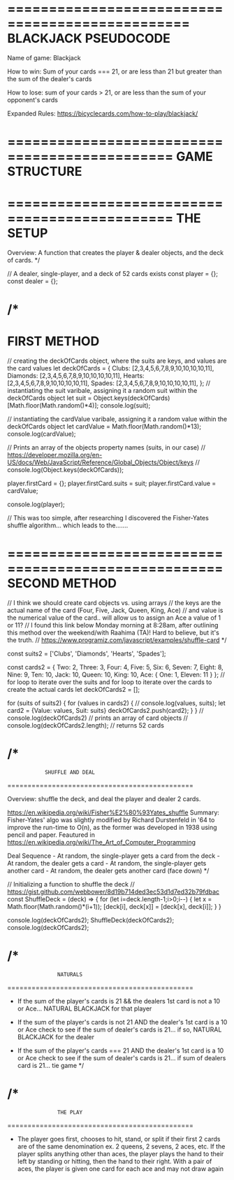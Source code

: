 ================================================
            BLACKJACK PSEUDOCODE
================================================
Name of game: 
    Blackjack

How to win:
    Sum of your cards === 21, or are less than 21 but greater than the sum of the dealer's cards

How to lose:
    sum of your cards > 21, or are less than the sum of your opponent's cards

Expanded Rules: 
    https://bicyclecards.com/how-to-play/blackjack/

==============================================
                GAME STRUCTURE
==============================================

==============================================
                    THE SETUP
==============================================
Overview:  A function that creates the player & dealer objects, and the deck of cards.
*/

// A dealer, single-player, and a deck of 52 cards exists
const player = {};
const dealer = {};

/*
====================================================
FIRST METHOD
====================================================

// creating the deckOfCards object, where the suits are keys, and values are the card values
let deckOfCards = {
    Clubs: [2,3,4,5,6,7,8,9,10,10,10,10,11],
    Diamonds: [2,3,4,5,6,7,8,9,10,10,10,10,11],
    Hearts: [2,3,4,5,6,7,8,9,10,10,10,10,11],
    Spades: [2,3,4,5,6,7,8,9,10,10,10,10,11],
};
// instantiating the suit varibale, assigning it a random suit within the deckOfCards object
let suit = Object.keys(deckOfCards)[Math.floor(Math.random()*4)];
console.log(suit);

// instantiating the cardValue varibale, assigning it a random value within the deckOfCards object
let cardValue = Math.floor(Math.random()*13);
console.log(cardValue);

// Prints an array of the objects property names (suits, in our case)
// https://developer.mozilla.org/en-US/docs/Web/JavaScript/Reference/Global_Objects/Object/keys 
// console.log(Object.keys(deckOfCards));

player.firstCard = {};
player.firstCard.suits = suit;
player.firstCard.value = cardValue;

console.log(player);

// This was too simple, after researching I discovered the Fisher-Yates shuffle algorithm... which leads to the.......

====================================================
SECOND METHOD
====================================================

// I think we should create card objects vs. using arrays
// the keys are the actual name of the card (Four, Five, Jack, Queen, King, Ace) 
// and value is the numerical value of the card.. will allow us to assign an Ace a value of 1 or 11?
// I found this link below Monday morning at 8:28am, after outlining this method over the weekend/with Raahima (TA)! Hard to believe, but it's the truth.
// https://www.programiz.com/javascript/examples/shuffle-card
*/

const suits2 = ['Clubs', 'Diamonds', 'Hearts', 'Spades'];

const cards2 = {
    Two: 2, 
    Three: 3,
    Four: 4, 
    Five: 5, 
    Six: 6,
    Seven: 7, 
    Eight: 8, 
    Nine: 9, 
    Ten: 10,
    Jack: 10,
    Queen: 10,
    King: 10, 
    Ace: {
        One: 1,
        Eleven: 11
    }
};
// for loop to iterate over the suits and for loop to iterate over the cards to create the actual cards
let deckOfCards2 = [];

for (suits of suits2) {
    for (values in cards2) {
        // console.log(values, suits);
        let card2 = {Value: values, Suit: suits}
        deckOfCards2.push(card2);
    }
}
// console.log(deckOfCards2)             // prints an array of card objects
// console.log(deckOfCards2.length);     // returns 52 cards

/*
==============================================
                SHUFFLE AND DEAL
==============================================

Overview: shuffle the deck, and deal the player and dealer 2 cards.

https://en.wikipedia.org/wiki/Fisher%E2%80%93Yates_shuffle
    Summary: Fisher-Yates' algo was slightly modified by Richard Durstenfeld in '64 to improve the run-time to O(n), as the former was developed in 1938 using pencil and paper. Feautured in https://en.wikipedia.org/wiki/The_Art_of_Computer_Programming 


Deal Sequence
    - At random, the single-player gets a card from the deck
    - At random, the dealer gets a card 
    - At random, the single-player gets another card 
    - At random, the dealer gets another card (face down)
*/


// Initializing a function to shuffle the deck
// https://gist.github.com/webbower/8d19b714ded3ec53d1d7ed32b79fdbac
const ShuffleDeck = (deck) => {
    for (let i=deck.length-1;i>0;i--) {
        let x = Math.floor(Math.random()*(i+1));
        [deck[i], deck[x]] = [deck[x], deck[i]];
    }
}

console.log(deckOfCards2);
ShuffleDeck(deckOfCards2);
console.log(deckOfCards2);




/*
==============================================
                    NATURALS
==============================================
- If the sum of the player's cards is 21 && the dealers 1st card is not a 10 or Ace... NATURAL BLACKJACK for that player

- If the sum of the player's cards is not 21 AND the dealer's 1st card is a 10 or Ace check to see if the sum of dealer's cards is 21... if so, NATURAL BLACKJACK for the dealer

- If the sum of the player's cards === 21 AND the dealer's 1st card is a 10 or Ace check to see if the sum of dealer's cards is 21... if sum of dealers card is 21... tie game
*/

/*
==============================================
                    THE PLAY
==============================================

- The player goes first, chooses to hit, stand, or split if their first 2 cards are of the same denomination ex. 2 queens, 2 sevens, 2 aces, etc. If the player splits anything other than aces, the player plays the hand to their left by standing or hitting, then the hand to their right. With a pair of aces, the player is given one card for each ace and may not draw again
